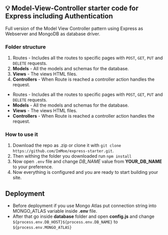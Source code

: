 ## 💡 Model-View-Controller starter code for Express including Authentication

Full version of the Model View Controller pattern using Express as Webserver and MongoDB as database driver.

### Folder structure

1. Routes - Includes all the routes to specific pages with `POST`, `GET`, `PUT` and `DELETE` requests.
1. **Models** - All the models and schemas for the database.
1. **Views** - The views HTML files.
1. **Controllers** - When Route is reached a controller action handles the request.

- Routes - Includes all the routes to specific pages with `POST`, `GET`, `PUT` and `DELETE` requests.
- **Models** - All the models and schemas for the database.
- **Views** - The views HTML files.
- **Controllers** - When Route is reached a controller action handles the request.

### How to use it

1. Download the repo as .zip or clone it with `git clone https://github.com/ImMoe/express-starter.git`.
2. Then withing the folder you downloaded run
   `npm install`
3. Now open `.env` file and change _DB_NAME_ value from **YOUR_DB_NAME** to your preference.
4. Now everything is configured and you are ready to start building your site.


## Deployment
- Before deployment if you use Mongo Atlas put connection string into MONGO_ATLAS variable inside **.env** file.
- After that go inside **database** folder and open **config.js** and change `${process.env.DB_HOST}${process.env.DB_NAME}` to
`${process.env.MONGO_ATLAS}`
